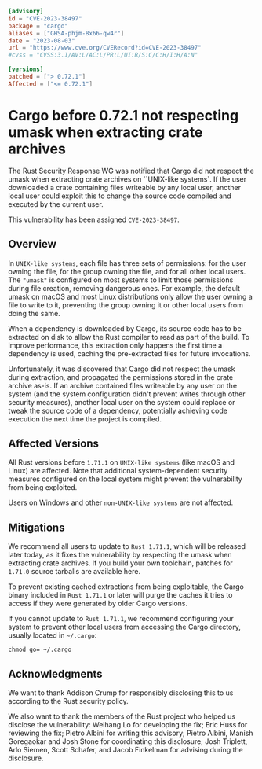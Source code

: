 ```toml
[advisory]
id = "CVE-2023-38497"
package = "cargo"
aliases = ["GHSA-phjm-8x66-qw4r"]
date = "2023-08-03"
url = "https://www.cve.org/CVERecord?id=CVE-2023-38497"
#cvss = "CVSS:3.1/AV:L/AC:L/PR:L/UI:R/S:C/C:H/I:H/A:N"

[versions]
patched = ["> 0.72.1"]
Affected = ["<= 0.72.1"]
```

# Cargo before 0.72.1 not respecting umask when extracting crate archives

The Rust Security Response WG was notified that Cargo did not respect the umask when extracting crate archives on ``UNIX-like systems`. If the user downloaded a crate containing files writeable by any local user, another local user could exploit this to change the source code compiled and executed by the current user.

This vulnerability has been assigned `CVE-2023-38497`.

## Overview

In `UNIX-like systems`, each file has three sets of permissions: for the user owning the file, for the group owning the file, and for all other local users. The `"umask"` is configured on most systems to limit those permissions during file creation, removing dangerous ones. For example, the default umask on macOS and most Linux distributions only allow the user owning a file to write to it, preventing the group owning it or other local users from doing the same.

When a dependency is downloaded by Cargo, its source code has to be extracted on disk to allow the Rust compiler to read as part of the build. To improve performance, this extraction only happens the first time a dependency is used, caching the pre-extracted files for future invocations.

Unfortunately, it was discovered that Cargo did not respect the umask during extraction, and propagated the permissions stored in the crate archive as-is. If an archive contained files writeable by any user on the system (and the system configuration didn't prevent writes through other security measures), another local user on the system could replace or tweak the source code of a dependency, potentially achieving code execution the next time the project is compiled.

## Affected Versions

All Rust versions before `1.71.1` on `UNIX-like systems` (like macOS and Linux) are affected. Note that additional system-dependent security measures configured on the local system might prevent the vulnerability from being exploited.

Users on Windows and other `non-UNIX-like systems` are not affected.

## Mitigations

We recommend all users to update to `Rust 1.71.1`, which will be released later today, as it fixes the vulnerability by respecting the umask when extracting crate archives. If you build your own toolchain, patches for `1.71.0` source tarballs are available here.

To prevent existing cached extractions from being exploitable, the Cargo binary included in `Rust 1.71.1` or later will purge the caches it tries to access if they were generated by older Cargo versions.

If you cannot update to `Rust 1.71.1`, we recommend configuring your system to prevent other local users from accessing the Cargo directory, usually located in `~/.cargo`:

`chmod go= ~/.cargo`

## Acknowledgments

We want to thank Addison Crump for responsibly disclosing this to us according to the Rust security policy.

We also want to thank the members of the Rust project who helped us disclose the vulnerability: Weihang Lo for developing the fix; Eric Huss for reviewing the fix; Pietro Albini for writing this advisory; Pietro Albini, Manish Goregaokar and Josh Stone for coordinating this disclosure; Josh Triplett, Arlo Siemen, Scott Schafer, and Jacob Finkelman for advising during the disclosure.
